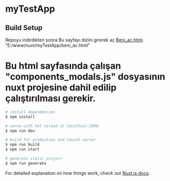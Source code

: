 # myTestApp

## Build Setup

Repoyu indirdikten sonra
Bu sayfayı dizini girerek aç [Beni_ac.html](beni_ac.html).
"E:/www/nuxt/myTestApp/beni_ac.html"

# Bu html sayfasında çalışan "components_modals.js" dosyasının nuxt projesine dahil edilip çalıştırılması gerekir.

```bash
# install dependencies
$ npm install

# serve with hot reload at localhost:3000
$ npm run dev

# build for production and launch server
$ npm run build
$ npm run start

# generate static project
$ npm run generate
```

For detailed explanation on how things work, check out [Nuxt.js docs](https://nuxtjs.org).
